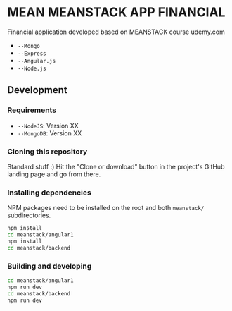# MEAN MEANSTACK APP FINANCIAL

Financial application developed based on MEANSTACK course udemy.com
- `--Mongo`
- `--Express`
- `--Angular.js`
- `--Node.js`

## Development

### Requirements

- `--NodeJS`: Version XX
- `--MongoDB`: Version XX

### Cloning this repository

Standard stuff :) Hit the "Clone or download" button in the project's GitHub
landing page and go from there.

### Installing dependencies

NPM packages need to be installed on the root and both `meanstack/` subdirectories.

```sh
npm install
cd meanstack/angular1
npm install
cd meanstack/backend
```

### Building and developing

```sh
cd meanstack/angular1
npm run dev
cd meanstack/backend
npm run dev
```